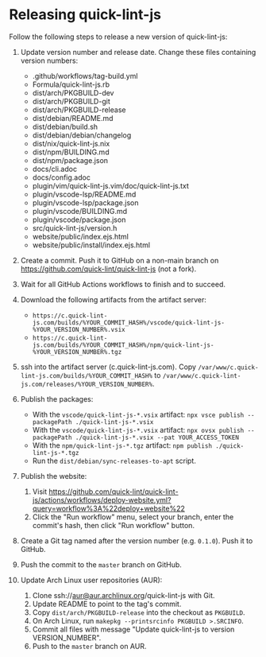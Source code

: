 # Releasing quick-lint-js

Follow the following steps to release a new version of quick-lint-js:

1. Update version number and release date. Change these files containing version
   numbers:
   * .github/workflows/tag-build.yml
   * Formula/quick-lint-js.rb
   * dist/arch/PKGBUILD-dev
   * dist/arch/PKGBUILD-git
   * dist/arch/PKGBUILD-release
   * dist/debian/README.md
   * dist/debian/build.sh
   * dist/debian/debian/changelog
   * dist/nix/quick-lint-js.nix
   * dist/npm/BUILDING.md
   * dist/npm/package.json
   * docs/cli.adoc
   * docs/config.adoc
   * plugin/vim/quick-lint-js.vim/doc/quick-lint-js.txt
   * plugin/vscode-lsp/README.md
   * plugin/vscode-lsp/package.json
   * plugin/vscode/BUILDING.md
   * plugin/vscode/package.json
   * src/quick-lint-js/version.h
   * website/public/index.ejs.html
   * website/public/install/index.ejs.html

2. Create a commit. Push it to GitHub on a non-main branch on
   https://github.com/quick-lint/quick-lint-js (not a fork).

3. Wait for all GitHub Actions workflows to finish and to succeed.

4. Download the following artifacts from the artifact server:
   * `https://c.quick-lint-js.com/builds/%YOUR_COMMIT_HASH%/vscode/quick-lint-js-%YOUR_VERSION_NUMBER%.vsix`
   * `https://c.quick-lint-js.com/builds/%YOUR_COMMIT_HASH%/npm/quick-lint-js-%YOUR_VERSION_NUMBER%.tgz`

5. ssh into the artifact server (c.quick-lint-js.com). Copy
   `/var/www/c.quick-lint-js.com/builds/%YOUR_COMMIT_HASH%` to
   `/var/www/c.quick-lint-js.com/releases/%YOUR_VERSION_NUMBER%`.

6. Publish the packages:
   * With the `vscode/quick-lint-js-*.vsix` artifact:
     `npx vsce publish --packagePath ./quick-lint-js-*.vsix`
   * With the `vscode/quick-lint-js-*.vsix` artifact:
     `npx ovsx publish --packagePath ./quick-lint-js-*.vsix --pat YOUR_ACCESS_TOKEN`
   * With the `npm/quick-lint-js-*.tgz` artifact:
     `npm publish ./quick-lint-js-*.tgz`
   * Run the `dist/debian/sync-releases-to-apt` script.

7. Publish the website:
   1. Visit
      https://github.com/quick-lint/quick-lint-js/actions/workflows/deploy-website.yml?query=workflow%3A%22deploy+website%22
   2. Click the "Run workflow" menu, select your branch, enter the commit's
      hash, then click "Run workflow" button.

8. Create a Git tag named after the version number (e.g. `0.1.0`). Push it to
   GitHub.

9. Push the commit to the `master` branch on GitHub.

10. Update Arch Linux user repositories (AUR):
    1. Clone ssh://aur@aur.archlinux.org/quick-lint-js with Git.
    2. Update README to point to the tag's commit.
    3. Copy `dist/arch/PKGBUILD-release` into the checkout as `PKGBUILD`.
    4. On Arch Linux, run `makepkg --printsrcinfo PKGBUILD >.SRCINFO`.
    5. Commit all files with message "Update quick-lint-js to version
       VERSION_NUMBER".
    6. Push to the `master` branch on AUR.
